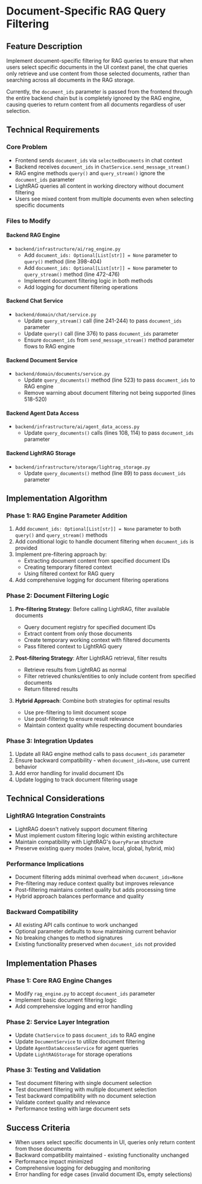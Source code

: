 # Document-Specific RAG Query Filtering

## Feature Description

Implement document-specific filtering for RAG queries to ensure that when users select specific documents in the UI context panel, the chat queries only retrieve and use content from those selected documents, rather than searching across all documents in the RAG storage.

Currently, the `document_ids` parameter is passed from the frontend through the entire backend chain but is completely ignored by the RAG engine, causing queries to return content from all documents regardless of user selection.

## Technical Requirements

### Core Problem
- Frontend sends `document_ids` via `selectedDocuments` in chat context
- Backend receives `document_ids` in `ChatService.send_message_stream()`
- RAG engine methods `query()` and `query_stream()` ignore the `document_ids` parameter
- LightRAG queries all content in working directory without document filtering
- Users see mixed content from multiple documents even when selecting specific documents

### Files to Modify

#### Backend RAG Engine
- `backend/infrastructure/ai/rag_engine.py`
  - Add `document_ids: Optional[List[str]] = None` parameter to `query()` method (line 398-404)
  - Add `document_ids: Optional[List[str]] = None` parameter to `query_stream()` method (line 472-476)
  - Implement document filtering logic in both methods
  - Add logging for document filtering operations

#### Backend Chat Service
- `backend/domain/chat/service.py`
  - Update `query_stream()` call (line 241-244) to pass `document_ids` parameter
  - Update `query()` call (line 376) to pass `document_ids` parameter
  - Ensure `document_ids` from `send_message_stream()` method parameter flows to RAG engine

#### Backend Document Service
- `backend/domain/documents/service.py`
  - Update `query_documents()` method (line 523) to pass `document_ids` to RAG engine
  - Remove warning about document filtering not being supported (lines 518-520)

#### Backend Agent Data Access
- `backend/infrastructure/ai/agent_data_access.py`
  - Update `query_documents()` calls (lines 108, 114) to pass `document_ids` parameter

#### Backend LightRAG Storage
- `backend/infrastructure/storage/lightrag_storage.py`
  - Update `query_documents()` method (line 89) to pass `document_ids` parameter

## Implementation Algorithm

### Phase 1: RAG Engine Parameter Addition
1. Add `document_ids: Optional[List[str]] = None` parameter to both `query()` and `query_stream()` methods
2. Add conditional logic to handle document filtering when `document_ids` is provided
3. Implement pre-filtering approach by:
   - Extracting document content from specified document IDs
   - Creating temporary filtered context
   - Using filtered context for RAG query
4. Add comprehensive logging for document filtering operations

### Phase 2: Document Filtering Logic
1. **Pre-filtering Strategy**: Before calling LightRAG, filter available documents
   - Query document registry for specified document IDs
   - Extract content from only those documents
   - Create temporary working context with filtered documents
   - Pass filtered context to LightRAG query

2. **Post-filtering Strategy**: After LightRAG retrieval, filter results
   - Retrieve results from LightRAG as normal
   - Filter retrieved chunks/entities to only include content from specified documents
   - Return filtered results

3. **Hybrid Approach**: Combine both strategies for optimal results
   - Use pre-filtering to limit document scope
   - Use post-filtering to ensure result relevance
   - Maintain context quality while respecting document boundaries

### Phase 3: Integration Updates
1. Update all RAG engine method calls to pass `document_ids` parameter
2. Ensure backward compatibility - when `document_ids=None`, use current behavior
3. Add error handling for invalid document IDs
4. Update logging to track document filtering usage

## Technical Considerations

### LightRAG Integration Constraints
- LightRAG doesn't natively support document filtering
- Must implement custom filtering logic within existing architecture
- Maintain compatibility with LightRAG's `QueryParam` structure
- Preserve existing query modes (naive, local, global, hybrid, mix)

### Performance Implications
- Document filtering adds minimal overhead when `document_ids=None`
- Pre-filtering may reduce context quality but improves relevance
- Post-filtering maintains context quality but adds processing time
- Hybrid approach balances performance and quality

### Backward Compatibility
- All existing API calls continue to work unchanged
- Optional parameter defaults to `None` maintaining current behavior
- No breaking changes to method signatures
- Existing functionality preserved when `document_ids` not provided

## Implementation Phases

### Phase 1: Core RAG Engine Changes
- Modify `rag_engine.py` to accept `document_ids` parameter
- Implement basic document filtering logic
- Add comprehensive logging and error handling

### Phase 2: Service Layer Integration
- Update `ChatService` to pass `document_ids` to RAG engine
- Update `DocumentService` to utilize document filtering
- Update `AgentDataAccessService` for agent queries
- Update `LightRAGStorage` for storage operations

### Phase 3: Testing and Validation
- Test document filtering with single document selection
- Test document filtering with multiple document selection
- Test backward compatibility with no document selection
- Validate context quality and relevance
- Performance testing with large document sets

## Success Criteria

- When users select specific documents in UI, queries only return content from those documents
- Backward compatibility maintained - existing functionality unchanged
- Performance impact minimized
- Comprehensive logging for debugging and monitoring
- Error handling for edge cases (invalid document IDs, empty selections)
